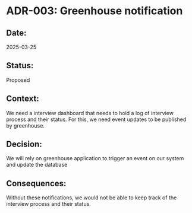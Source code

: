 # ADR-003: Greenhouse notification

## Date:
2025-03-25

## Status:
Proposed

## Context:
We need a interview dashboard that needs to hold a log of interview process and their status. For this, we need event updates to be published by greenhouse.

## Decision:
We will rely on greenhouse application to trigger an event on our system and update the database

## Consequences:
Without these notifications, we would not be able to keep track of the interview process and their status.
